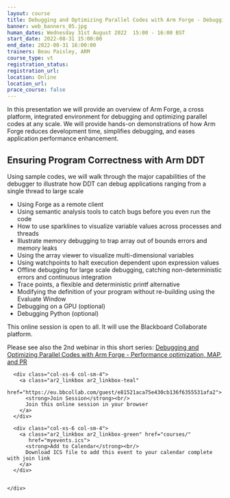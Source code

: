 ```yaml
---
layout: course
title: Debugging and Optimizing Parallel Codes with Arm Forge - Debugging and DDT
banner: web_banners_05.jpg
human_dates: Wednesday 31st August 2022  15:00 - 16:00 BST
start_date: 2022-08-31 15:00:00
end_date: 2022-08-31 16:00:00
trainers: Beau Paisley, ARM
course_type: vt
registration_status:
registration_url:
location: Online
location_url:
prace_course: false
---
```


In this presentation we will provide an overview of Arm Forge, a cross platform, integrated environment for debugging and optimizing parallel codes at any scale.   We will provide hands-on demonstrations of how Arm Forge reduces development time, simplifies debugging, and eases application performance enhancement.  

## Ensuring Program Correctness with Arm DDT

Using sample codes, we will walk through the major capabilities of the debugger to illustrate how DDT can debug applications ranging from a single thread to large scale 


-	Using Forge as a remote client
-	Using semantic analysis tools to catch bugs before you even run the code
-	How to use sparklines to visualize variable values across processes and threads
-	Illustrate memory debugging to trap array out of bounds errors and memory leaks
-	Using the array viewer to visualize multi-dimensional variables
-	Using watchpoints to halt execution dependent upon expression values
-	Offline debugging for large scale debugging, catching non-deterministic errors and continuous integration
-	Trace points, a flexible and deterministic printf alternative
-	Modifying the definition of your program without re-building using the Evaluate Window
-	Debugging on a GPU (optional)
-	Debugging Python (optional)



This online session is open to all. It will use the Blackboard Collaborate platform.


Please see also the 2nd webinar in this short series:
[Debugging and Optimizing Parallel Codes with Arm Forge - Performance optimization, MAP, and PR ](../220907-arm-forge-performance-map-pr-vt/)


<section id="service">

  <div class="row ">	

      <div class="col-xs-6 col-sm-4">
        <a class="ar2_linkbox ar2_linkbox-teal" 
          href="https://eu.bbcollab.com/guest/e81521aca75e430cb136f6355531afa2">
          <strong>Join Session</strong><br/>
          Join this online session in your browser
        </a>
      </div>

      <div class="col-xs-6 col-sm-4">
        <a class="ar2_linkbox ar2_linkbox-green" href="courses/"
           href="myevents.ics">
          <strong>Add to Calendar</strong><br/>
          Download ICS file to add this event to your calendar complete with join link
        </a>
      </div>

											
    </div>




<!--
<h2><a name="video">Video</a></h2>

<div>

<iframe title="Video"  width="560" height="315" src="https://www.youtube.com/embed/XXXXXXXXXXX" frameborder="0" allow="accelerometer; autoplay; encrypted-media; gyroscope; picture-in-picture" allowfullscreen></iframe>

</div>

-->

<!--

<section id="service">
  <div class="container">
    <div class="row ">	



      <div class="col-xs-6 col-sm-4">
        <a class="ar2_linkbox ar2_linkbox-teal" href="  ">
          <strong>Transcript</strong><br/>
          Download a transcript of the video audio
        </a>
      </div>



      <div class="col-xs-6 col-sm-4">
        <a class="ar2_linkbox ar2_linkbox-green" href="courses/"
           href="ARCHER2_Training_VT.pdf">
          <strong>Slides</strong><br/>
          Download pdf of the presentation.
        </a>
      </div>
										
    </div>
  </div>
</section>
-->
